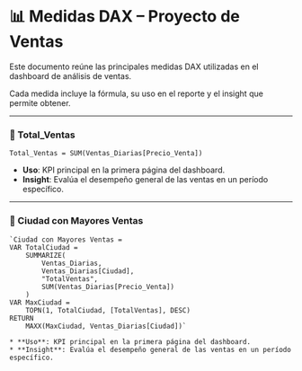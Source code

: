 # 📊 Medidas DAX – Proyecto de Ventas

Este documento reúne las principales medidas DAX utilizadas en el dashboard de análisis de ventas.

Cada medida incluye la fórmula, su uso en el reporte y el insight que permite obtener.

---

### 🧮 Total_Ventas

`Total_Ventas = SUM(Ventas_Diarias[Precio_Venta])`

* **Uso**: KPI principal en la primera página del dashboard.
* **Insight**: Evalúa el desempeño general de las ventas en un período específico.

---

### 🧮 Ciudad con Mayores Ventas

```dax
`Ciudad con Mayores Ventas =
VAR TotalCiudad =
    SUMMARIZE(
        Ventas_Diarias,
        Ventas_Diarias[Ciudad],
        "TotalVentas",
        SUM(Ventas_Diarias[Precio_Venta])
    )
VAR MaxCiudad =
    TOPN(1, TotalCiudad, [TotalVentas], DESC)
RETURN
    MAXX(MaxCiudad, Ventas_Diarias[Ciudad])`

* **Uso**: KPI principal en la primera página del dashboard.
* **Insight**: Evalúa el desempeño general de las ventas en un período específico.

